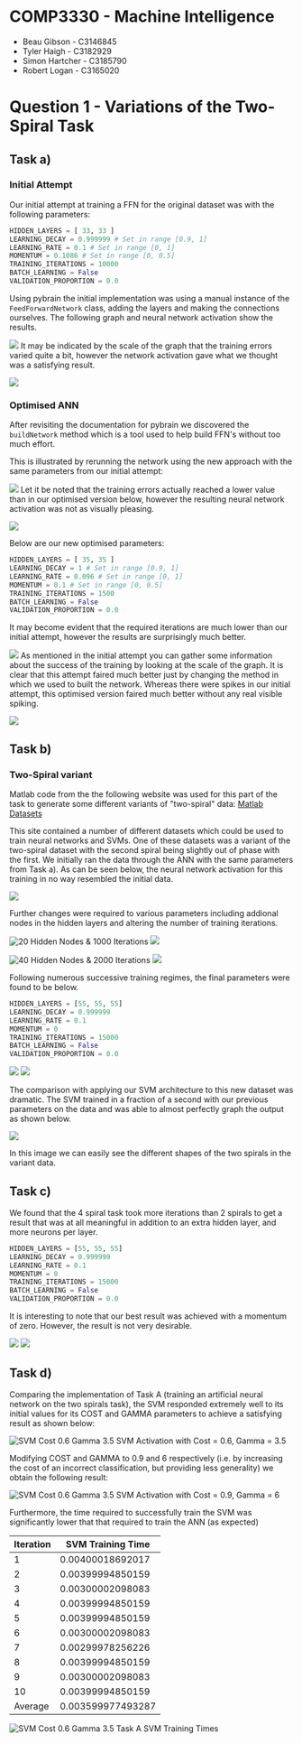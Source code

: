COMP3330 - Machine Intelligence
===============================

* Beau Gibson - C3146845
* Tyler Haigh - C3182929
* Simon Hartcher - C3185790
* Robert Logan - C3165020

# Question 1 - Variations of the Two-Spiral Task #

## Task a) ##

### Initial Attempt ###

Our initial attempt at training a FFN for the original dataset was with the following 
parameters:

```python
HIDDEN_LAYERS = [ 33, 33 ]
LEARNING_DECAY = 0.999999 # Set in range [0.9, 1]
LEARNING_RATE = 0.1 # Set in range [0, 1]
MOMENTUM = 0.1086 # Set in range [0, 0.5]
TRAINING_ITERATIONS = 10000
BATCH_LEARNING = False
VALIDATION_PROPORTION = 0.0
```

Using pybrain the initial implementation was using a manual instance of the 
`FeedForwardNetwork` class, adding the layers and making the connections ourselves.
The following graph and neural network activation show the results.

![](images/figure_11.png)
It may be indicated by the scale of the graph that the training errors varied quite a bit, 
however the network activation gave what we thought was a satisfying result.

![](images/figure_11a.png)

### Optimised ANN ###

After revisiting the documentation for pybrain we discovered the `buildNetwork`
method which is a tool used to help build FFN's without too much effort. 

This is illustrated by rerunning the network using the new approach with the same
parameters from our initial attempt:

![](images/TaskA-TrainedNN-2015-04-29_14-47-43/errors.png)
Let it be noted that the training errors actually reached a lower value than in 
our optimised version below, however the resulting neural network activation was 
not as visually pleasing.

![](images/TaskA-TrainedNN-2015-04-29_14-47-43/result.png)

Below are our new optimised parameters:

```python
HIDDEN_LAYERS = [ 35, 35 ]
LEARNING_DECAY = 1 # Set in range [0.9, 1]
LEARNING_RATE = 0.096 # Set in range [0, 1]
MOMENTUM = 0.1 # Set in range [0, 0.5]
TRAINING_ITERATIONS = 1500
BATCH_LEARNING = False
VALIDATION_PROPORTION = 0.0
```

It may become evident that the required iterations are much lower than our initial
attempt, however the results are surprisingly much better.

![](images/TaskA-TrainedNN-2015-04-29_14-26-07/errors.png)
As mentioned in the initial attempt you can gather some information about the 
success of the training by looking at the scale of the graph. It is clear that 
this attempt faired much better just by changing the method in which we used to
built the network. Whereas there were spikes in our initial attempt, this 
optimised version faired much better without any real visible spiking.

![](images/TaskA-TrainedNN-2015-04-29_14-26-07/result.png)

## Task b) ##

### Two-Spiral variant ##
Matlab code from the the following website was used for this part of the task to 
generate some different variants of "two-spiral" data:
[Matlab Datasets](http://au.mathworks.com/matlabcentral/fileexchange/41459-6-functions-for-generating-artificial-datasets)

This site contained a number of different datasets which could be used to train 
neural networks and SVMs. One of these datasets was a variant of the two-spiral 
dataset with the second spiral being slightly out of phase with the first.  We 
initially ran the data through the ANN with the same parameters from Task a). As 
can be seen below, the neural network activation for this training in no way resembled 
the initial data.

![](images/TaskA-TrainedNN-2015-05-01_09-49-31/result.png)

Further changes were required to various parameters including addional nodes in the hidden layers
and altering the number of training iterations.

![20 Hidden Nodes & 1000 Iterations](images/20_hidden_1000_iter.png)
![](images/20_hidden.png)

![40 Hidden Nodes & 2000 Iterations](images/2000_iter_spiral.png)
![](images/2000_iter.png)

Following numerous successive training regimes, the final parameters were found to be below.

```python
HIDDEN_LAYERS = [55, 55, 55]
LEARNING_DECAY = 0.999999
LEARNING_RATE = 0.1
MOMENTUM = 0
TRAINING_ITERATIONS = 15000
BATCH_LEARNING = False
VALIDATION_PROPORTION = 0.0
```

![](images/2_spiral_var_final.png)
![](images/errors.png)

The comparison with applying our SVM architecture to this new dataset was dramatic. The SVM trained in a
fraction of a second with our previous parameters on the data and was able to almost perfectly graph the output
as shown below.

![](images/2_spiral_variant.png)

In this image we can easily see the different shapes of the two spirals in the variant data.

## Task c) ##

We found that the 4 spiral task took more iterations than 2 spirals to get a 
result that was at all meaningful in addition to an extra hidden layer, and more
neurons per layer.

```python
HIDDEN_LAYERS = [55, 55, 55]
LEARNING_DECAY = 0.999999
LEARNING_RATE = 0.1
MOMENTUM = 0
TRAINING_ITERATIONS = 15000
BATCH_LEARNING = False
VALIDATION_PROPORTION = 0.0
```

It is interesting to note that our best result was achieved with a momentum of 
zero. However, the result is not very desirable. 

![](images/Q1TaskC-TrainedNN-2015-05-01_20-12-06/errors.png)
![](images/Q1TaskC-TrainedNN-2015-05-01_20-12-06/result.png)

## Task d) ##

Comparing the implementation of Task A (training an artificial neural network on the two spirals task), the SVM responded extremely well to its initial values for its COST and GAMMA parameters to achieve a satisfying result as shown below:

![SVM Cost 0.6 Gamma 3.5](images/q1_taskd_svm_twospirals_Cost0.6_Gamma3.5.png)
SVM Activation with Cost = 0.6, Gamma = 3.5

Modifying COST and GAMMA to 0.9 and 6 respectively (i.e. by increasing the cost of an incorrect classification, but providing less generality) we obtain the following result:

![SVM Cost 0.6 Gamma 3.5](images/q1_taskd_svm_twospirals_Cost0.9_Gamma6.png)
SVM Activation with Cost = 0.9, Gamma = 6

Furthermore, the time required to successfully train the SVM was significantly lower that that required to train the ANN (as expected)

|Iteration|SVM Training Time|
|---------|-----------------|
|1|0.00400018692017|
|2|0.00399994850159|
|3|0.00300002098083|
|4|0.00399994850159|
|5|0.00399994850159|
|6|0.00300002098083|
|7|0.00299978256226|
|8|0.00399994850159|
|9|0.00300002098083|
|10|0.00399994850159|
|Average|0.003599977493287|

![SVM Cost 0.6 Gamma 3.5](images/q1_taskd_svmTrainingTimes.png)
Task A SVM Training Times
